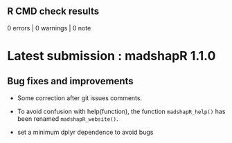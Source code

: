 ## R CMD check results

0 errors | 0 warnings | 0 note


# Latest submission : madshapR 1.1.0

## Bug fixes and improvements

- Some correction after git issues comments.

- To avoid confusion with help(function), the function `madshapR_help()` has been 
renamed `madshapR_website()`.

- set a minimum dplyr dependence to avoid bugs
